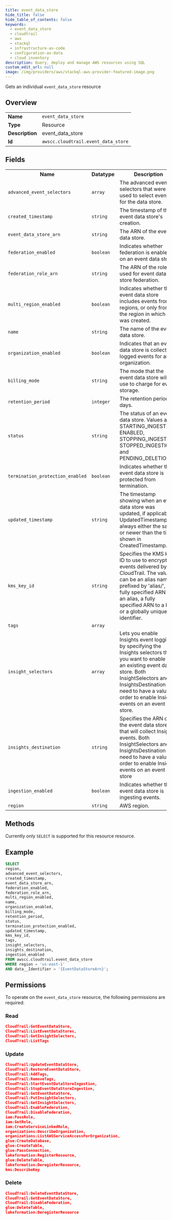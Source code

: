 ```yaml
---
title: event_data_store
hide_title: false
hide_table_of_contents: false
keywords:
  - event_data_store
  - cloudtrail
  - aws
  - stackql
  - infrastructure-as-code
  - configuration-as-data
  - cloud inventory
description: Query, deploy and manage AWS resources using SQL
custom_edit_url: null
image: /img/providers/aws/stackql-aws-provider-featured-image.png
---
```

Gets an individual <code>event_data_store</code> resource

## Overview
<table><tbody>
<tr><td><b>Name</b></td><td><code>event_data_store</code></td></tr>
<tr><td><b>Type</b></td><td>Resource</td></tr>
<tr><td><b>Description</b></td><td>event_data_store</td></tr>
<tr><td><b>Id</b></td><td><code>awscc.cloudtrail.event_data_store</code></td></tr>
</tbody></table>

## Fields
<table><tbody>
<tr><th>Name</th><th>Datatype</th><th>Description</th></tr>
<tr><td><code>advanced_event_selectors</code></td><td><code>array</code></td><td>The advanced event selectors that were used to select events for the data store.</td></tr>
<tr><td><code>created_timestamp</code></td><td><code>string</code></td><td>The timestamp of the event data store's creation.</td></tr>
<tr><td><code>event_data_store_arn</code></td><td><code>string</code></td><td>The ARN of the event data store.</td></tr>
<tr><td><code>federation_enabled</code></td><td><code>boolean</code></td><td>Indicates whether federation is enabled on an event data store.</td></tr>
<tr><td><code>federation_role_arn</code></td><td><code>string</code></td><td>The ARN of the role used for event data store federation.</td></tr>
<tr><td><code>multi_region_enabled</code></td><td><code>boolean</code></td><td>Indicates whether the event data store includes events from all regions, or only from the region in which it was created.</td></tr>
<tr><td><code>name</code></td><td><code>string</code></td><td>The name of the event data store.</td></tr>
<tr><td><code>organization_enabled</code></td><td><code>boolean</code></td><td>Indicates that an event data store is collecting logged events for an organization.</td></tr>
<tr><td><code>billing_mode</code></td><td><code>string</code></td><td>The mode that the event data store will use to charge for event storage.</td></tr>
<tr><td><code>retention_period</code></td><td><code>integer</code></td><td>The retention period, in days.</td></tr>
<tr><td><code>status</code></td><td><code>string</code></td><td>The status of an event data store. Values are STARTING_INGESTION, ENABLED, STOPPING_INGESTION, STOPPED_INGESTION and PENDING_DELETION.</td></tr>
<tr><td><code>termination_protection_enabled</code></td><td><code>boolean</code></td><td>Indicates whether the event data store is protected from termination.</td></tr>
<tr><td><code>updated_timestamp</code></td><td><code>string</code></td><td>The timestamp showing when an event data store was updated, if applicable. UpdatedTimestamp is always either the same or newer than the time shown in CreatedTimestamp.</td></tr>
<tr><td><code>kms_key_id</code></td><td><code>string</code></td><td>Specifies the KMS key ID to use to encrypt the events delivered by CloudTrail. The value can be an alias name prefixed by 'alias&#x2F;', a fully specified ARN to an alias, a fully specified ARN to a key, or a globally unique identifier.</td></tr>
<tr><td><code>tags</code></td><td><code>array</code></td><td></td></tr>
<tr><td><code>insight_selectors</code></td><td><code>array</code></td><td>Lets you enable Insights event logging by specifying the Insights selectors that you want to enable on an existing event data store. Both InsightSelectors and InsightsDestination need to have a value in order to enable Insights events on an event data store.</td></tr>
<tr><td><code>insights_destination</code></td><td><code>string</code></td><td>Specifies the ARN of the event data store that will collect Insights events. Both InsightSelectors and InsightsDestination need to have a value in order to enable Insights events on an event data store</td></tr>
<tr><td><code>ingestion_enabled</code></td><td><code>boolean</code></td><td>Indicates whether the event data store is ingesting events.</td></tr>
<tr><td><code>region</code></td><td><code>string</code></td><td>AWS region.</td></tr>

</tbody></table>

## Methods
Currently only <code>SELECT</code> is supported for this resource resource.

## Example
```sql
SELECT
region,
advanced_event_selectors,
created_timestamp,
event_data_store_arn,
federation_enabled,
federation_role_arn,
multi_region_enabled,
name,
organization_enabled,
billing_mode,
retention_period,
status,
termination_protection_enabled,
updated_timestamp,
kms_key_id,
tags,
insight_selectors,
insights_destination,
ingestion_enabled
FROM awscc.cloudtrail.event_data_store
WHERE region = 'us-east-1'
AND data__Identifier = '{EventDataStoreArn}';
```

## Permissions

To operate on the <code>event_data_store</code> resource, the following permissions are required:

### Read
```json
CloudTrail:GetEventDataStore,
CloudTrail:ListEventDataStores,
CloudTrail:GetInsightSelectors,
CloudTrail:ListTags
```

### Update
```json
CloudTrail:UpdateEventDataStore,
CloudTrail:RestoreEventDataStore,
CloudTrail:AddTags,
CloudTrail:RemoveTags,
CloudTrail:StartEventDataStoreIngestion,
CloudTrail:StopEventDataStoreIngestion,
CloudTrail:GetEventDataStore,
CloudTrail:PutInsightSelectors,
CloudTrail:GetInsightSelectors,
CloudTrail:EnableFederation,
CloudTrail:DisableFederation,
iam:PassRole,
iam:GetRole,
iam:CreateServiceLinkedRole,
organizations:DescribeOrganization,
organizations:ListAWSServiceAccessForOrganization,
glue:CreateDatabase,
glue:CreateTable,
glue:PassConnection,
lakeformation:RegisterResource,
glue:DeleteTable,
lakeformation:DeregisterResource,
kms:DescribeKey
```

### Delete
```json
CloudTrail:DeleteEventDataStore,
CloudTrail:GetEventDataStore,
CloudTrail:DisableFederation,
glue:DeleteTable,
lakeformation:DeregisterResource
```

